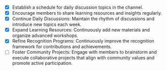 - [x] Establish a schedule for daily discussion topics in the channel.
- [x] Encourage members to share learning resources and insights regularly.
- [x] Continue Daily Discussions: Maintain the rhythm of discussions and introduce new topics each week.
- [x] Expand Learning Resources: Continuously add new materials and organize advanced workshops.
- [x] Refine Recognition Programs: Continuously improve the recognition framework for contributions and achievements.
- [ ] Foster Community Projects: Engage with members to brainstorm and execute collaborative projects that align with community values and promote active participation.